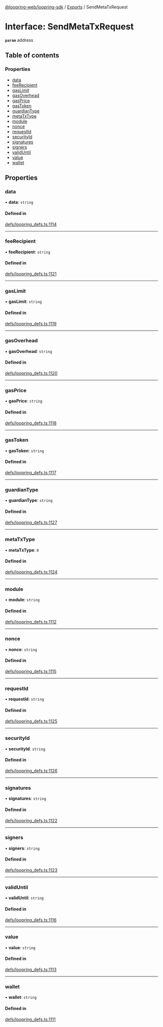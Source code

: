 [@loopring-web/loopring-sdk](../README.md) / [Exports](../modules.md) / SendMetaTxRequest

# Interface: SendMetaTxRequest

**`param`** address

## Table of contents

### Properties

- [data](SendMetaTxRequest.md#data)
- [feeRecipient](SendMetaTxRequest.md#feerecipient)
- [gasLimit](SendMetaTxRequest.md#gaslimit)
- [gasOverhead](SendMetaTxRequest.md#gasoverhead)
- [gasPrice](SendMetaTxRequest.md#gasprice)
- [gasToken](SendMetaTxRequest.md#gastoken)
- [guardianType](SendMetaTxRequest.md#guardiantype)
- [metaTxType](SendMetaTxRequest.md#metatxtype)
- [module](SendMetaTxRequest.md#module)
- [nonce](SendMetaTxRequest.md#nonce)
- [requestId](SendMetaTxRequest.md#requestid)
- [securityId](SendMetaTxRequest.md#securityid)
- [signatures](SendMetaTxRequest.md#signatures)
- [signers](SendMetaTxRequest.md#signers)
- [validUntil](SendMetaTxRequest.md#validuntil)
- [value](SendMetaTxRequest.md#value)
- [wallet](SendMetaTxRequest.md#wallet)

## Properties

### data

• **data**: `string`

#### Defined in

[defs/loopring_defs.ts:1114](https://github.com/Loopring/loopring_sdk/blob/538bd47/src/defs/loopring_defs.ts#L1114)

___

### feeRecipient

• **feeRecipient**: `string`

#### Defined in

[defs/loopring_defs.ts:1121](https://github.com/Loopring/loopring_sdk/blob/538bd47/src/defs/loopring_defs.ts#L1121)

___

### gasLimit

• **gasLimit**: `string`

#### Defined in

[defs/loopring_defs.ts:1119](https://github.com/Loopring/loopring_sdk/blob/538bd47/src/defs/loopring_defs.ts#L1119)

___

### gasOverhead

• **gasOverhead**: `string`

#### Defined in

[defs/loopring_defs.ts:1120](https://github.com/Loopring/loopring_sdk/blob/538bd47/src/defs/loopring_defs.ts#L1120)

___

### gasPrice

• **gasPrice**: `string`

#### Defined in

[defs/loopring_defs.ts:1118](https://github.com/Loopring/loopring_sdk/blob/538bd47/src/defs/loopring_defs.ts#L1118)

___

### gasToken

• **gasToken**: `string`

#### Defined in

[defs/loopring_defs.ts:1117](https://github.com/Loopring/loopring_sdk/blob/538bd47/src/defs/loopring_defs.ts#L1117)

___

### guardianType

• **guardianType**: `string`

#### Defined in

[defs/loopring_defs.ts:1127](https://github.com/Loopring/loopring_sdk/blob/538bd47/src/defs/loopring_defs.ts#L1127)

___

### metaTxType

• **metaTxType**: ``0``

#### Defined in

[defs/loopring_defs.ts:1124](https://github.com/Loopring/loopring_sdk/blob/538bd47/src/defs/loopring_defs.ts#L1124)

___

### module

• **module**: `string`

#### Defined in

[defs/loopring_defs.ts:1112](https://github.com/Loopring/loopring_sdk/blob/538bd47/src/defs/loopring_defs.ts#L1112)

___

### nonce

• **nonce**: `string`

#### Defined in

[defs/loopring_defs.ts:1115](https://github.com/Loopring/loopring_sdk/blob/538bd47/src/defs/loopring_defs.ts#L1115)

___

### requestId

• **requestId**: `string`

#### Defined in

[defs/loopring_defs.ts:1125](https://github.com/Loopring/loopring_sdk/blob/538bd47/src/defs/loopring_defs.ts#L1125)

___

### securityId

• **securityId**: `string`

#### Defined in

[defs/loopring_defs.ts:1126](https://github.com/Loopring/loopring_sdk/blob/538bd47/src/defs/loopring_defs.ts#L1126)

___

### signatures

• **signatures**: `string`

#### Defined in

[defs/loopring_defs.ts:1122](https://github.com/Loopring/loopring_sdk/blob/538bd47/src/defs/loopring_defs.ts#L1122)

___

### signers

• **signers**: `string`

#### Defined in

[defs/loopring_defs.ts:1123](https://github.com/Loopring/loopring_sdk/blob/538bd47/src/defs/loopring_defs.ts#L1123)

___

### validUntil

• **validUntil**: `string`

#### Defined in

[defs/loopring_defs.ts:1116](https://github.com/Loopring/loopring_sdk/blob/538bd47/src/defs/loopring_defs.ts#L1116)

___

### value

• **value**: `string`

#### Defined in

[defs/loopring_defs.ts:1113](https://github.com/Loopring/loopring_sdk/blob/538bd47/src/defs/loopring_defs.ts#L1113)

___

### wallet

• **wallet**: `string`

#### Defined in

[defs/loopring_defs.ts:1111](https://github.com/Loopring/loopring_sdk/blob/538bd47/src/defs/loopring_defs.ts#L1111)
